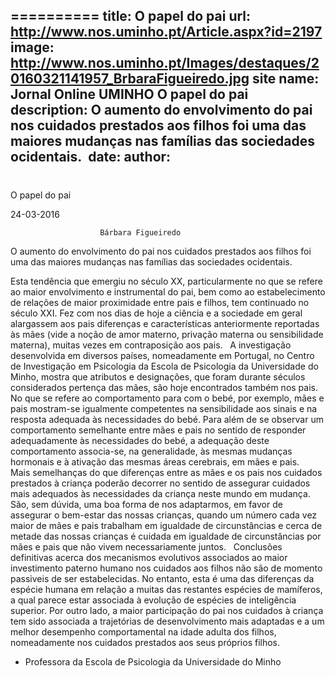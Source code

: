 ==========
 title: O papel do pai
url: http://www.nos.uminho.pt/Article.aspx?id=2197
image: http://www.nos.uminho.pt/Images/destaques/20160321141957_BrbaraFigueiredo.jpg
site name: Jornal Online UMINHO O papel do pai
description: O aumento do envolvimento do pai nos cuidados prestados aos filhos foi uma das maiores mudanças nas famílias das sociedades ocidentais. 
date: 
author: 
 --- 
# 

O papel do pai

24-03-2016

                        Bárbara Figueiredo

O aumento do envolvimento do pai nos cuidados prestados aos filhos foi uma das maiores mudanças nas famílias das sociedades ocidentais. 

Esta tendência que emergiu no século XX, particularmente no que se refere ao maior envolvimento e instrumental do pai, bem como ao estabelecimento de relações de maior proximidade entre pais e filhos, tem continuado no século XXI. Fez com nos dias de hoje a ciência e a sociedade em geral alargassem aos pais diferenças e características anteriormente reportadas às mães (vide a noção de amor materno, privação materna ou sensibilidade materna), muitas vezes em contraposição aos pais.
 
A investigação desenvolvida em diversos países, nomeadamente em Portugal, no Centro de Investigação em Psicologia da Escola de Psicologia da Universidade do Minho, mostra que atributos e designações, que foram durante séculos considerados pertença das mães, são hoje encontrados também nos pais. No que se refere ao comportamento para com o bebé, por exemplo, mães e pais mostram-se igualmente competentes na sensibilidade aos sinais e na resposta adequada às necessidades do bebé. Para além de se observar um comportamento semelhante entre mães e pais no sentido de responder adequadamente às necessidades do bebé, a adequação deste comportamento associa-se, na generalidade, às mesmas mudanças hormonais e à ativação das mesmas áreas cerebrais, em mães e pais.
 
Mais semelhanças do que diferenças entre as mães e os pais nos cuidados prestados à criança poderão decorrer no sentido de assegurar cuidados mais adequados às necessidades da criança neste mundo em mudança. São, sem dúvida, uma boa forma de nos adaptarmos, em favor de assegurar o bem-estar das nossas crianças, quando um número cada vez maior de mães e pais trabalham em igualdade de circunstâncias e cerca de metade das nossas crianças é cuidada em igualdade de circunstâncias por mães e pais que não vivem necessariamente juntos.
 
Conclusões definitivas acerca dos mecanismos evolutivos associados ao maior investimento paterno humano nos cuidados aos filhos não são de momento passiveis de ser estabelecidas. No entanto, esta é uma das diferenças da espécie humana em relação a muitas das restantes espécies de mamíferos, a qual parece estar associada à evolução de espécies de inteligência superior. Por outro lado, a maior participação do pai nos cuidados à criança tem sido associada a trajetórias de desenvolvimento mais adaptadas e a um melhor desempenho comportamental na idade adulta dos filhos, nomeadamente nos cuidados prestados aos seus próprios filhos.
 
* Professora da Escola de Psicologia da Universidade do Minho


